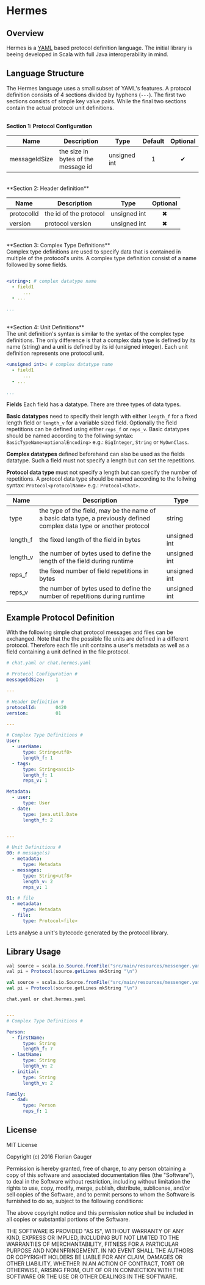 Hermes
==============
Overview
--------------

Hermes is a [YAML][1] based protocol definition language. The initial library is beeing developed in Scala with full Java interoperability in mind.

Language Structure
--------------

The Hermes language uses a small subset of YAML's features. A protocol definition consists of 4 sections divided by hyphens (<code>---</code>). The first two sections consists of simple key value pairs. While the final two sections contain the actual protocol unit definitions.
<br>
<br>
 
**Section 1: Protocol Configuration**

| Name | Description | Type | Default | Optional |
| :--: | ----------- | ---- | :-----: | :------: |
| messageIdSize | the size in bytes of the message id | unsigned int | 1 | &#10004; |

<br>
**Section 2: Header definition**

| Name | Description | Type | Optional |
| ---- | ----------- | ---- | :------: |
| protocolId | the id of the protocol | unsigned int | &#10006; |
| version | protocol version | unsigned int | &#10006; |

<br>
**Section 3: Complex Type Definitions**<br>
Complex type definitions are used to specify data that is contained in multiple of the protocol's units.
A complex type definition consist of a name followed by some fields.

```yaml

<string>: # complex datatype name                           
  - field1 
      ...
  - ...

...
```

<br>
**Section 4: Unit Definitions**<br>
The unit definition's syntax is similar to the syntax of the complex type definitions. The only difference is that a complex data type is defined by its name (string) and a unit is defined by its id (unsigned integer). Each unit definition represents one protocol unit.

```yaml
<unsigned int>: # complex datatype name                           
  - field1 
      ...
  - ...

...
```

**Fields**
Each field has a datatype. There are three types of data types. 

**Basic datatypes** need to specify their length with either <code>length_f</code> for a fixed length field or <code>length_v</code> for a variable sized field. Optionally the field repetitions can be defined using either <code>reps_f</code> or <code>reps_v</code>. Basic datatypes should be named according to the follwing syntax: <code>BasicTypeName\<optionalEncoding></code> e.g.: <code>BigInteger</code>, <code>String<utf8></code> or <code>MyOwnClass<utf8></code>.

**Complex datatypes** defined beforehand can also be used as the fields datatype. Such a field must not specify a length but can set the repetitions. 

**Protocol data type** must not specify a length but can specify the number of repetitions. A protocol data type should be named according to the follwing syntax: <code>Protocol\<protocolName></code> e.g.: <code>Protocol\<Chat></code>.

| Name | Description | Type | 
| ---- | ----------- | ---- | 
| type | the type of the field, may be the name of a basic data type, a previously defined complex data type or another protocol | string |
| length_f | the fixed length of the field in bytes | unsigned int |
| length_v | the number of bytes used to define the length of the field during runtime | unsigned int |
| reps_f | the fixed number of field repetitions in bytes | unsigned int |
| reps_v | the number of bytes used to define the number of repetitions during runtime | unsigned int |

Example Protocol Definition
--------------
With the following simple chat protocol messages and files can be exchanged. Note that the the possible file units are defined in a different protocol. Therefore each file unit contains a user's metadata as well as a field containing a unit defined in the file protocol.


```yaml
# chat.yaml or chat.hermes.yaml

# Protocol Configuration #
messageIdSize:    1

---

# Header Definition #
protocolId:       0420
version:          01

---

# Complex Type Definitions #
User:
  - userName:
      type: String<utf8>
      length_f: 1
  - tags:
      type: String<ascii>
      length_f: 1
      reps_v: 1

Metadata:
  - user:
      type: User
  - date:
      type: java.util.Date
      length_f: 2


---

# Unit Definitions #
00: # message(s)
  - metadata:
      type: Metadata
  - messages:
      type: String<utf8>
      length_v: 2
      reps_v: 1

01: # file
  - metadata:
      type: Metadata
  - file:
      type: Protocol<file>
```

 Lets analyse a unit's bytecode generated by the protocol library.

 



Library Usage
--------------














```java
val source = scala.io.Source.fromFile("src/main/resources/messenger.yaml")
val pi = Protocol(source.getLines mkString "\n")
```


```scala
val source = scala.io.Source.fromFile("src/main/resources/messenger.yaml")
val pi = Protocol(source.getLines mkString "\n")
```
<code>chat.yaml or chat.hermes.yaml</code>
```yaml

---
# Complex Type Definitions #

Person:
  - firstName:
      type: String
      length_f: 7
  - lastName:
      type: String
      length_v: 2
  - initial:
      type: String
      length_v: 2

Family:
  - dad:
      type: Person
      reps_f: 1
```


License
--------------

MIT License

Copyright (c) 2016 Florian Gauger

Permission is hereby granted, free of charge, to any person obtaining a copy of this software and associated documentation files (the "Software"), to deal in the Software without restriction, including without limitation the rights to use, copy, modify, merge, publish, distribute, sublicense, and/or sell copies of the Software, and to permit persons to whom the Software is furnished to do so, subject to the following conditions:

The above copyright notice and this permission notice shall be included in all copies or substantial portions of the Software.

THE SOFTWARE IS PROVIDED "AS IS", WITHOUT WARRANTY OF ANY KIND, EXPRESS OR IMPLIED, INCLUDING BUT NOT LIMITED TO THE WARRANTIES OF MERCHANTABILITY, FITNESS FOR A PARTICULAR PURPOSE AND NONINFRINGEMENT. IN NO EVENT SHALL THE AUTHORS OR COPYRIGHT HOLDERS BE LIABLE FOR ANY CLAIM, DAMAGES OR OTHER LIABILITY, WHETHER IN AN ACTION OF CONTRACT, TORT OR OTHERWISE, ARISING FROM, OUT OF OR IN CONNECTION WITH THE SOFTWARE OR THE USE OR OTHER DEALINGS IN THE SOFTWARE.


[1]: http://yaml.org/        "YAML"
